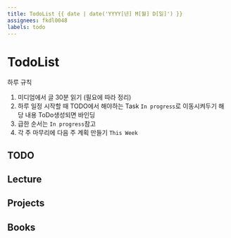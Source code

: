 ```yaml
---
title: TodoList {{ date | date('YYYY[년] M[월] D[일]') }}
assignees: fkdl0048
labels: todo
---
```


# TodoList

하루 규칙

1. 미디엄에서 글 30분 읽기 (필요에 따라 정리)
2. 하루 일정 시작할 때 TODO에서 해야하는 Task `In progress`로 이동시켜두기 해당 내용 ToDo생성되면 바인딩
3. 급한 순서는 `In progress`참고
4. 각 주 마무리에 다음 주 계획 만들기 `This Week` 

## TODO  

## Lecture

## Projects

## Books

